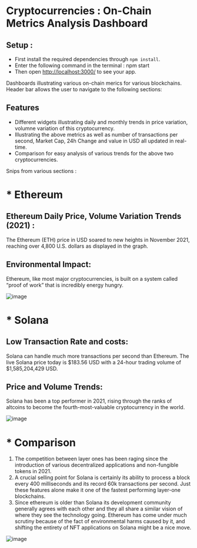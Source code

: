 
# Cryptocurrencies : On-Chain Metrics Analysis Dashboard

## Setup :

* First install the required dependencies through `npm install`.
* Enter the following command in the terminal : npm start
* Then open [http://localhost:3000/](http://localhost:3000/) to see your app.

Dashboards illustrating various on-chain merics for various blockchains. Header bar allows the user to navigate to the following sections:

## Features

* Different widgets illustrating daily and monthly trends in price variation, volumne variation of this cryptocurrency.
* Illustrating the above metrics as well as number of transactions per second, Market Cap, 24h Change and value in USD all updated in real-time.
* Comparison for easy analysis of various trends for the above two cryptocurrencies.

Snips from various sections :

# * Ethereum 
## Ethereum Daily Price, Volume Variation Trends (2021) :
The Ethereum (ETH) price in USD soared to new heights in November 2021, reaching over 4,800 U.S. dollars as displayed in the graph.

## Environmental Impact:
Ethereum, like most major cryptocurrencies, is built on a system called “proof of work” that is incredibly energy hungry.


 ![image](https://user-images.githubusercontent.com/54357950/146677394-3bc389c2-372e-4e49-b42e-dcd30638d0d0.png)
 
# * Solana 
## Low Transaction Rate and costs:
Solana can handle much more transactions per second than Ethereum. The live Solana price today is $183.56 USD with a 24-hour trading volume of $1,585,204,429 USD.

## Price and Volume Trends:
Solana has been a top performer in 2021, rising through the ranks of altcoins to become the
fourth-most-valuable cryptocurrency in the world.

![image](https://user-images.githubusercontent.com/54357950/146677494-a50ae0da-40a6-4a64-a37a-fc9a8d7e0236.png)

# * Comparison 
1) The competition between layer ones has been raging since the introduction of various
decentralized applications and non-fungible tokens in 2021.
2) A crucial selling point for Solana is certainly its ability to process a block every 400 milliseconds and its record 60k transactions per second. Just these features alone make it one of the fastest performing layer-one blockchains. 
3) Since ethereum is older than Solana its development community generally agrees with each other and they all share a similar vision of where they see the technology going. Ethereum has come under much scrutiny because of the fact of environmental harms caused by it, and shifting the entirety of NFT applications on Solana might be a nice move.

 ![image](https://user-images.githubusercontent.com/54357950/146677456-376e8b2d-2ab2-4b2e-b2bb-1ae443b62f47.png)






